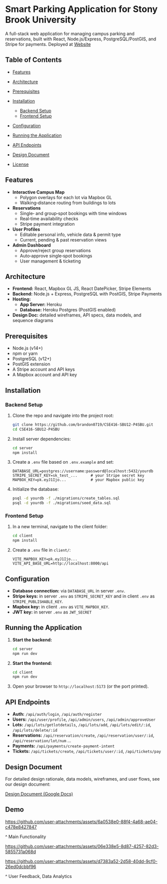 # Smart Parking Application for Stony Brook University

A full-stack web application for managing campus parking and reservations, built with React, Node.js/Express, PostgreSQL/PostGIS, and Stripe for payments. Deployed at [Website](sbuparking.live)

## Table of Contents

* [Features](#features)
* [Architecture](#architecture)
* [Prerequisites](#prerequisites)
* [Installation](#installation)

  * [Backend Setup](#backend-setup)
  * [Frontend Setup](#frontend-setup)
* [Configuration](#configuration)
* [Running the Application](#running-the-application)
* [API Endpoints](#api-endpoints)
* [Design Document](#design-document)
* [License](#license)

## Features

- **Interactive Campus Map**  
  - Polygon overlays for each lot via Mapbox GL  
  - Walking‐distance routing from buildings to lots  
- **Reservations**  
  - Single‐ and group‐spot bookings with time windows  
  - Real‐time availability checks  
  - Stripe payment integration  
- **User Profiles**  
  - Editable personal info, vehicle data & permit type  
  - Current, pending & past reservation views  
- **Admin Dashboard**  
  - Approve/reject group reservations  
  - Auto‐approve single‐spot bookings  
  - User management & ticketing  


## Architecture

- **Frontend:** React, Mapbox GL JS, React DatePicker, Stripe Elements  
- **Backend:** Node.js + Express, PostgreSQL with PostGIS, Stripe Payments  
- **Hosting:**  
  - **App Server:** Heroku  
  - **Database:** Heroku Postgres (PostGIS enabled)  
- **Design Doc:** detailed wireframes, API specs, data models, and sequence diagrams  

## Prerequisites

* Node.js (v14+)
* npm or yarn
* PostgreSQL (v12+)
* PostGIS extension
* A Stripe account and API keys
* A Mapbox account and API key

## Installation

### Backend Setup

1. Clone the repo and navigate into the project root:

   ```bash
   git clone https://github.com/brandon0719/CSE416-SBU12-P4SBU.git
   cd CSE416-SBU12-P4SBU
   ```
2. Install server dependencies:

   ```bash
   cd server
   npm install
   ```
3. Create a `.env` file based on `.env.example` and set:

   ```text
   DATABASE_URL=postgres://username:password@localhost:5432/yourdb
   STRIPE_SECRET_KEY=sk_test_...      # your Stripe secret key
   MAPBOX_KEY=pk.eyJ1Ijo...           # your Mapbox public key
   ```
4. Initialize the database:

   ```bash
   psql -d yourdb -f ./migrations/create_tables.sql
   psql -d yourdb -f ./migrations/seed_data.sql
   ```

### Frontend Setup

1. In a new terminal, navigate to the client folder:

   ```bash
   cd client
   npm install
   ```
2. Create a `.env` file in `client/`:

   ```text
   VITE_MAPBOX_KEY=pk.eyJ1Ijo...
   VITE_API_BASE_URL=http://localhost:8000/api
   ```

## Configuration

* **Database connection:** via `DATABASE_URL` in server `.env`.
* **Stripe keys:** in server `.env` as `STRIPE_SECRET_KEY` and in client `.env` as `STRIPE_PUBLISHABLE_KEY`.
* **Mapbox key:** in client `.env` as `VITE_MAPBOX_KEY`.
* **JWT key:** in server `.env` as `JWT_SECRET`

## Running the Application

1. **Start the backend:**

   ```bash
   cd server
   npm run dev
   ```
2. **Start the frontend:**

   ```bash
   cd client
   npm run dev
   ```
3. Open your browser to `http://localhost:5173` (or the port printed).

## API Endpoints

* **Auth:** `/api/auth/login`, `/api/auth/register`
* **Users:** `/api/user/profile`, `/api/admin/users`, `/api/admin/approveUser`
* **Lots:** `/api/lots/getlotdetails`, `/api/lots/add`, `/api/lots/edit/:id`, `/api/lots/delete/:id`
* **Reservations:** `/api/reservation/create`, `/api/reservation/user/:id`, `/api/reservation/lot/num` ...
* **Payments:** `/api/payments/create-payment-intent`
* **Tickets:** `/api/tickets/create`, `/api/tickets/user/:id`, `/api/tickets/pay`

## Design Document

For detailed design rationale, data models, wireframes, and user flows, see our design document:

[Design Document (Google Docs)](https://docs.google.com/document/d/1E8whk3lCZq_UvAOrz5guGLoqqs9F9DHRcLdPyOiF29k/edit?usp=sharing)

## Demo

https://github.com/user-attachments/assets/6a0538e0-88f4-4a68-ae04-c478e8427847

^ Main Functionality

https://github.com/user-attachments/assets/06e338e5-8d87-4257-82d3-5855731a068d


https://github.com/user-attachments/assets/d7383a52-2d58-40dd-9cf0-26ed0dcbbf96

^ User Feedback, Data Analytics
